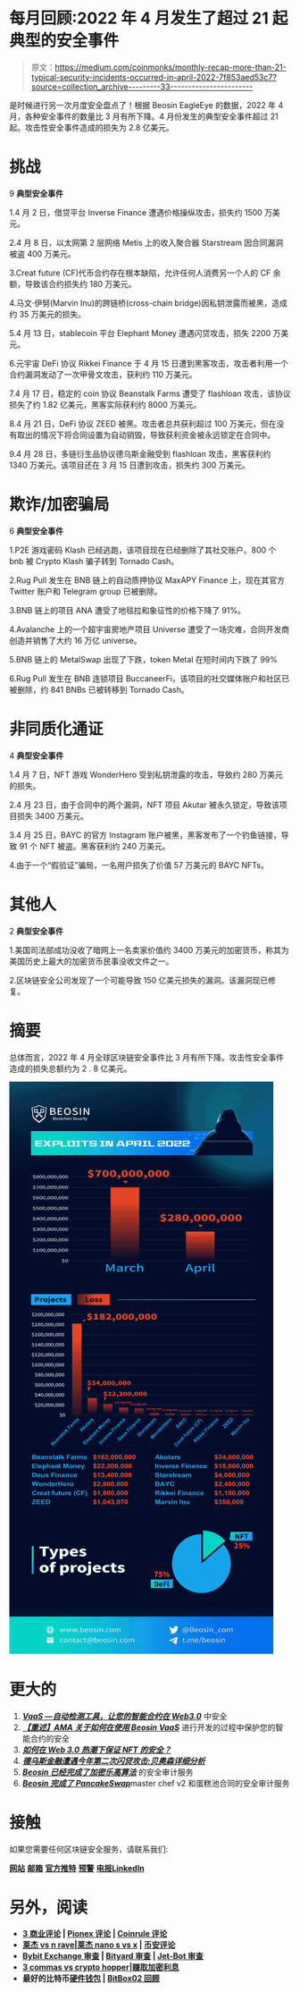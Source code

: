 # 每月回顾:2022 年 4 月发生了超过 21 起典型的安全事件

> 原文：<https://medium.com/coinmonks/monthly-recap-more-than-21-typical-security-incidents-occurred-in-april-2022-7f853aed53c7?source=collection_archive---------33----------------------->

是时候进行另一次月度安全盘点了！根据 Beosin EagleEye 的数据，2022 年 4 月，各种安全事件的数量比 3 月有所下降。4 月份发生的典型安全事件超过 21 起。攻击性安全事件造成的损失为 2.8 亿美元。

# 挑战

9 **典型安全事件**

1.4 月 2 日，借贷平台 Inverse Finance 遭遇价格操纵攻击，损失约 1500 万美元。

2.4 月 8 日，以太网第 2 层网络 Metis 上的收入聚合器 Starstream 因合同漏洞被盗 400 万美元。

3.Creat future (CF)代币合约存在根本缺陷，允许任何人消费另一个人的 CF 余额，导致该合约损失约 180 万美元。

4.马文·伊努(Marvin Inu)的跨链桥(cross-chain bridge)因私钥泄露而被黑，造成约 35 万美元的损失。

5.4 月 13 日，stablecoin 平台 Elephant Money 遭遇闪贷攻击，损失 2200 万美元。

6.元宇宙 DeFi 协议 Rikkei Finance 于 4 月 15 日遭到黑客攻击，攻击者利用一个合约漏洞发动了一次甲骨文攻击，获利约 110 万美元。

7.4 月 17 日，稳定的 coin 协议 Beanstalk Farms 遭受了 flashloan 攻击，该协议损失了约 1.82 亿美元，黑客实际获利约 8000 万美元。

8.4 月 21 日，DeFi 协议 ZEED 被黑。攻击者总共获利超过 100 万美元，但在没有取出的情况下将合同设置为自动销毁，导致获利资金被永远锁定在合同中。

9.4 月 28 日，多链衍生品协议德乌斯金融受到 flashloan 攻击，黑客获利约 1340 万美元。该项目还在 3 月 15 日遭到攻击，损失约 300 万美元。

# 欺诈/加密骗局

6 **典型安全事件**

1.P2E 游戏密码 Klash 已经逃跑，该项目现在已经删除了其社交账户。800 个 bnb 被 Crypto Klash 骗子转到 Tornado Cash。

2.Rug Pull 发生在 BNB 链上的自动质押协议 MaxAPY Finance 上，现在其官方 Twitter 账户和 Telegram group 已被删除。

3.BNB 链上的项目 ANA 遭受了地毯拉和象征性的价格下降了 91%。

4.Avalanche 上的一个超宇宙房地产项目 Universe 遭受了一场灾难，合同开发商创造并销售了大约 16 万亿 universe。

5.BNB 链上的 MetalSwap 出现了下跌，token Metal 在短时间内下跌了 99%

6.Rug Pull 发生在 BNB 连锁项目 BuccaneerFi，该项目的社交媒体账户和社区已被删除，约 841 BNBs 已被转移到 Tornado Cash。

# 非同质化通证

4 **典型安全事件**

1.4 月 7 日，NFT 游戏 WonderHero 受到私钥泄露的攻击，导致约 280 万美元的损失。

2.4 月 23 日，由于合同中的两个漏洞，NFT 项目 Akutar 被永久锁定，导致该项目损失 3400 万美元。

3.4 月 25 日，BAYC 的官方 Instagram 账户被黑，黑客发布了一个钓鱼链接，导致 91 个 NFT 被盗。黑客获利约 240 万美元。

4.由于一个“假验证”骗局，一名用户损失了价值 57 万美元的 BAYC NFTs。

# 其他人

2 **典型安全事件**

1.美国司法部成功没收了暗网上一名卖家价值约 3400 万美元的加密货币，称其为美国历史上最大的加密货币民事没收文件之一。

2.区块链安全公司发现了一个可能导致 150 亿美元损失的漏洞。该漏洞现已修复。

# 摘要

总体而言，2022 年 4 月全球区块链安全事件比 3 月有所下降。攻击性安全事件造成的损失总额约为 2 . 8 亿美元。

![](img/59c7e888d162c123ee422679df8aa7d6.png)

# 更大的

1.  [***VaaS —自动检测工具，让您的智能合约在 Web3.0***](/@Beosin_com/vaas-automatic-detection-tool-make-your-smart-contract-secure-in-web3-0-c3431f5c6ff) 中安全
2.  [***【重述】AMA 关于如何在使用 Beosin VaaS***](/@Beosin_com/recap-ama-about-how-to-keep-your-smart-contract-secure-during-development-with-beosin-vaas-f7ecd2dc27a) 进行开发的过程中保护您的智能合约的安全
3.  [***如何在 Web 3.0 热潮下保证 NFT 的安全？***](/@Beosin_com/how-to-ensure-the-security-of-nft-under-the-web-3-0-boom-beosin-vaas-has-provided-with-a-solution-50697ccd4f56)
4.  [***德乌斯金融遭遇今年第二次闪贷攻击:贝奥森详细分析***](/@Beosin_com/deus-finance-suffered-its-second-flashloan-attack-this-year-beosins-detailed-analysis-5032be0ec4f2)
5.  [***Beosin 已经完成了加密乐高算法***](/@Beosin_com/beosin-has-completed-security-audit-service-of-crypto-lego-alg-no-critical-high-or-medium-risk-b656849e9334) 的安全审计服务
6.  [***Beosin 完成了 PancakeSwap***](/@Beosin_com/beosin-has-completed-security-audit-service-of-masterchefv2-and-cake-pool-contracts-in-pancakeswap-4dafa0aa6068)master chef v2 和蛋糕池合同的安全审计服务

# 接触

如果您需要任何区块链安全服务，请联系我们:

[**网站**](https://beosin.com/) [**邮箱**](http://contact@beosin.com/) [**官方推特**](https://twitter.com/Beosin_com) [**预警**](https://twitter.com/BeosinAlert) [**电报**](https://t.me/beosin)**[**LinkedIn**](https://www.linkedin.com/company/beosin)**

# **另外，阅读**

*   **[3 商业评论](/coinmonks/3commas-review-an-excellent-crypto-trading-bot-2020-1313a58bec92) | [Pionex 评论](https://coincodecap.com/pionex-review-exchange-with-crypto-trading-bot) | [Coinrule 评论](/coinmonks/coinrule-review-2021-a-beginner-friendly-crypto-trading-bot-daf0504848ba)**
*   **[莱杰 vs n rave](/coinmonks/ledger-vs-ngrave-zero-7e40f0c1d694)|[莱杰 nano s vs x](/coinmonks/ledger-nano-s-vs-x-battery-hardware-price-storage-59a6663fe3b0) | [币安评论](/coinmonks/binance-review-ee10d3bf3b6e)**
*   **[Bybit Exchange 审查](/coinmonks/bybit-exchange-review-dbd570019b71) | [Bityard 审查](https://coincodecap.com/bityard-reivew) | [Jet-Bot 审查](https://coincodecap.com/jet-bot-review)**
*   **[3 commas vs crypto hopper](/coinmonks/3commas-vs-pionex-vs-cryptohopper-best-crypto-bot-6a98d2baa203)|[赚取加密利息](/coinmonks/earn-crypto-interest-b10b810fdda3)**
*   **最好的比特币[硬件钱包](/coinmonks/hardware-wallets-dfa1211730c6) | [BitBox02 回顾](/coinmonks/bitbox02-review-your-swiss-bitcoin-hardware-wallet-c36c88fff29)**